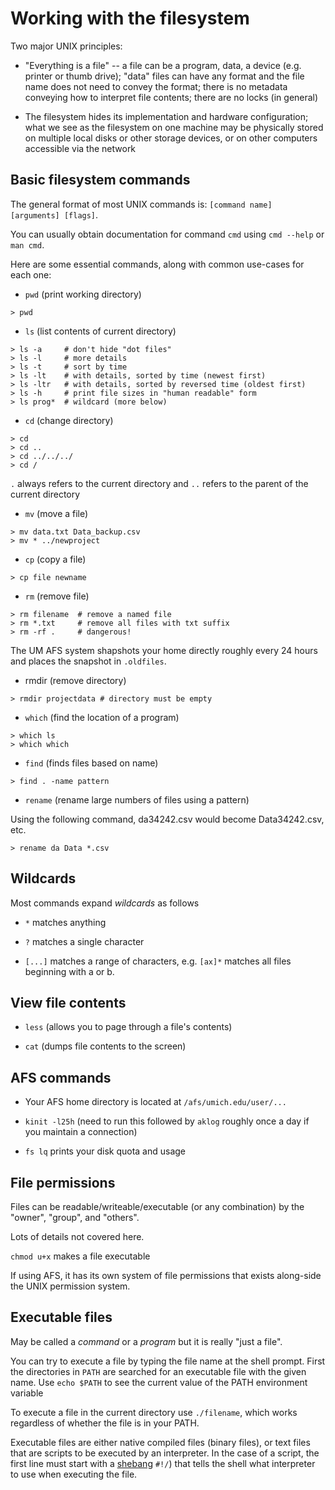 Working with the filesystem
===========================

Two major UNIX principles:

* "Everything is a file" -- a file can be a program, data, a device
  (e.g. printer or thumb drive); "data" files can have any format and
  the file name does not need to convey the format; there is no
  metadata conveying how to interpret file contents; there are no
  locks (in general)

* The filesystem hides its implementation and hardware configuration;
  what we see as the filesystem on one machine may be physically
  stored on multiple local disks or other storage devices, or on other
  computers accessible via the network


Basic filesystem commands
-------------------------

The general format of most UNIX commands is: `[command name]
[arguments] [flags]`.

You can usually obtain documentation for command `cmd` using `cmd
--help` or `man cmd`.

Here are some essential commands, along with common use-cases for each one:

* `pwd` (print working directory)

```
> pwd
```

* `ls` (list contents of current directory)

```
> ls -a     # don't hide "dot files"
> ls -l     # more details
> ls -t     # sort by time
> ls -lt    # with details, sorted by time (newest first)
> ls -ltr   # with details, sorted by reversed time (oldest first)
> ls -h     # print file sizes in "human readable" form
> ls prog*  # wildcard (more below)
```

* `cd` (change directory)

```
> cd
> cd ..
> cd ../../../
> cd /
```

`.` always refers to the current directory and `..` refers to the
parent of the current directory

* `mv` (move a file)

```
> mv data.txt Data_backup.csv
> mv * ../newproject
```

* `cp` (copy a file)

```
> cp file newname
```

* `rm` (remove file)

```
> rm filename  # remove a named file
> rm *.txt     # remove all files with txt suffix
> rm -rf .     # dangerous!
```

The UM AFS system shapshots your home directly roughly every 24 hours
and places the snapshot in `.oldfiles`.

* rmdir (remove directory)

```
> rmdir projectdata # directory must be empty
```

* `which` (find the location of a program)

```
> which ls
> which which
```

* `find` (finds files based on name)

```
> find . -name pattern
```

* `rename` (rename large numbers of files using a pattern)

Using the following command, da34242.csv would become Data34242.csv, etc.

```
> rename da Data *.csv
```

Wildcards
---------

Most commands expand *wildcards* as follows

* `*` matches anything

* `?` matches a single character

* `[...]` matches a range of characters, e.g. `[ax]*` matches all
  files beginning with a or b.


View file contents
------------------

* `less` (allows you to page through a file's contents)

* `cat` (dumps file contents to the screen)


AFS commands
------------

* Your AFS home directory is located at `/afs/umich.edu/user/...`

* `kinit -l25h` (need to run this followed by `aklog` roughly once a
  day if you maintain a connection)

* `fs lq` prints your disk quota and usage

File permissions
----------------

Files can be readable/writeable/executable (or any combination) by the
"owner", "group", and "others".

Lots of details not covered here.

`chmod u+x` makes a file executable

If using AFS, it has its own system of file permissions that exists
along-side the UNIX permission system.

Executable files
----------------

May be called a *command* or a *program* but it is really "just a
file".

You can try to execute a file by typing the file name at the shell
prompt.  First the directories in `PATH` are searched for an
executable file with the given name.  Use `echo $PATH` to see the
current value of the PATH environment variable

To execute a file in the current directory use `./filename`, which
works regardless of whether the file is in your PATH.

Executable files are either native compiled files (binary files), or
text files that are scripts to be executed by an interpreter.  In the
case of a script, the first line must start with a
[shebang](https://en.wikipedia.org/wiki/Shebang_(Unix)) `#!/`) that
tells the shell what interpreter to use when executing the file.